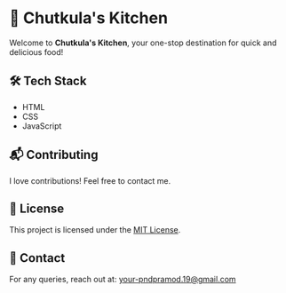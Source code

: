<!DOCTYPE html>
<html>
<body>
    <h1>🍳 Chutkula's Kitchen</h1>
    <p>Welcome to <strong>Chutkula's Kitchen</strong>, your one-stop destination for quick and delicious food!</p>
    <h2>🛠 Tech Stack</h2>
    <ul>
        <li>HTML</li>
        <li>CSS</li>
        <li>JavaScript</li>
    </ul>
    <h2>📬 Contributing</h2>
    <p>I love contributions! Feel free to contact me.</p>
    <h2>📜 License</h2>
    <p>This project is licensed under the <a href="https://opensource.org/licenses/MIT">MIT License</a>.</p>
    <h2>📧 Contact</h2>
    <p>For any queries, reach out at: <a href="mailto:pndpramod.19@gmail.com">your-pndpramod.19@gmail.com</a></p>
</body>
</html>
